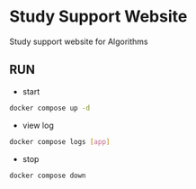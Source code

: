 # Study Support Website
Study support website for Algorithms

## RUN

- start
``` bash
docker compose up -d
```
- view log
``` bash
docker compose logs [app]
```
- stop
``` bash
docker compose down
```